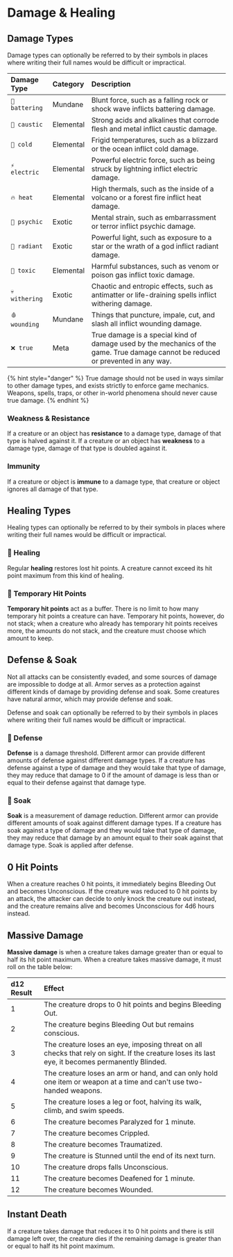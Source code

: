 # Damage & Healing

## Damage Types

Damage types can optionally be referred to by their symbols in places where writing their full names would be difficult or impractical.

| Damage Type | Category | Description |
| :--- | :--- | :--- |
| `💢 battering` | Mundane | Blunt force, such as a falling rock or shock wave inflicts battering damage. |
| `🧪 caustic` | Elemental | Strong acids and alkalines that corrode flesh and metal inflict caustic damage. |
| `🧊 cold` | Elemental | Frigid temperatures, such as a blizzard or the ocean inflict cold damage. |
| `⚡ electric` | Elemental | Powerful electric force, such as being struck by lightning inflict electric damage. |
| `🔥 heat` | Elemental | High thermals, such as the inside of a volcano or a forest fire inflict heat damage. |
| `🧠 psychic` | Exotic | Mental strain, such as embarrassment or terror inflict psychic damage. |
| `🌟 radiant` | Exotic | Powerful light, such as exposure to a star or the wrath of a god inflict radiant damage. |
| `🦠 toxic` | Elemental | Harmful substances, such as venom or poison gas inflict toxic damage. |
| `💀 withering` | Exotic | Chaotic and entropic effects, such as antimatter or life-draining spells inflict withering damage. |
| `🩸 wounding` | Mundane | Things that puncture, impale, cut, and slash all inflict wounding damage. |
| `❌ true` | Meta | True damage is a special kind of damage used by the mechanics of the game. True damage cannot be reduced or prevented in any way. |

{% hint style="danger" %}
True damage should not be used in ways similar to other damage types, and exists strictly to enforce game mechanics. Weapons, spells, traps, or other in-world phenomena should never cause true damage.
{% endhint %}

### Weakness & Resistance

If a creature or an object has **resistance** to a damage type, damage of that type is halved against it. If a creature or an object has **weakness** to a damage type, damage of that type is doubled against it.

### Immunity

If a creature or object is **immune** to a damage type, that creature or object ignores all damage of that type.

## Healing Types

Healing types can optionally be referred to by their symbols in places where writing their full names would be difficult or impractical.

### 💖 Healing

Regular **healing** restores lost hit points. A creature cannot exceed its hit point maximum from this kind of healing.

### 💛 Temporary Hit Points

**Temporary hit points** act as a buffer. There is no limit to how many temporary hit points a creature can have. Temporary hit points, however, do not stack; when a creature who already has temporary hit points receives more, the amounts do not stack, and the creature must choose which amount to keep.

## Defense & Soak

Not all attacks can be consistently evaded, and some sources of damage are impossible to dodge at all. Armor serves as a protection against different kinds of damage by providing defense and soak. Some creatures have natural armor, which may provide defense and soak.

Defense and soak can optionally be referred to by their symbols in places where writing their full names would be difficult or impractical.

### 💚 Defense

**Defense** is a damage threshold. Different armor can provide different amounts of defense against different damage types. If a creature has defense against a type of damage and they would take that type of damage, they may reduce that damage to 0 if the amount of damage is less than or equal to their defense against that damage type.

### 💜 Soak

**Soak** is a measurement of damage reduction. Different armor can provide different amounts of soak against different damage types. If a creature has soak against a type of damage and they would take that type of damage, they may reduce that damage by an amount equal to their soak against that damage type. Soak is applied after defense.

## 0 Hit Points

When a creature reaches 0 hit points, it immediately begins Bleeding Out and becomes Unconscious. If the creature was reduced to 0 hit points by an attack, the attacker can decide to only knock the creature out instead, and the creature remains alive and becomes Unconscious for 4d6 hours instead.

## Massive Damage

**Massive damage** is when a creature takes damage greater than or equal to half its hit point maximum. When a creature takes massive damage, it must roll on the table below:

| d12 Result | Effect |
| :--- | :--- |
| 1 | The creature drops to 0 hit points and begins Bleeding Out. |
| 2 | The creature begins Bleeding Out but remains conscious. |
| 3 | The creature loses an eye, imposing threat on all checks that rely on sight. If the creature loses its last eye, it becomes permanently Blinded. |
| 4 | The creature loses an arm or hand, and can only hold one item or weapon at a time and can't use two-handed weapons. |
| 5 | The creature loses a leg or foot, halving its walk, climb, and swim speeds. |
| 6 | The creature becomes Paralyzed for 1 minute. |
| 7 | The creature becomes Crippled. |
| 8 | The creature becomes Traumatized. |
| 9 | The creature is Stunned until the end of its next turn. |
| 10 | The creature drops falls Unconscious. |
| 11 | The creature becomes Deafened for 1 minute. |
| 12 | The creature becomes Wounded. |

## Instant Death

If a creature takes damage that reduces it to 0 hit points and there is still damage left over, the creature dies if the remaining damage is greater than or equal to half its hit point maximum.

